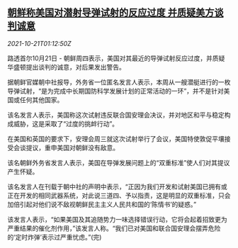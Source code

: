 <!--1634779862000-->
[朝鲜称美国对潜射导弹试射的反应过度 并质疑美方谈判诚意](https://cn.reuters.com/article/kp-submarine-missile-us-talk-1021-idCNKBS2HB035)
------

<div><i>2021-10-21T01:12:50Z</i></div><p>路透首尔10月21日 - 朝鲜周四表示，美国对其最近的导弹试射反应过度，并质疑华盛顿提出谈判的诚意，对后果发出警告。</p><p>据朝鲜官媒朝中社报导，外务省一位匿名发言人表示，本周从一艘潜艇进行的一枚导弹试射，“是为完成中长期国防科学发展计划的正常活动的一环”，并不是针对美国或任何其他国家。</p><p>该名发言人表示，美国称这次试射违反联合国安理会决议，并对地区和平与稳定构成威胁，这是采取了“过度的挑衅行动”。</p><p>在美国和英国的要求下，安理会周三就这次试射举行了会议，美国特使敦促平壤接受会谈提议，重申美国对朝鲜没有敌意。</p><p>该名朝鲜外务省发言人表示，美国在导弹发展问题上的“双重标准”使人们对其提议产生怀疑。</p><p>该名发言人在刊载于朝中社的声明中表示，“正因为我们开发和试射美国已拥有或正在开发的相同武器系统，对此说三道四、予以指责，这是明显的双重标准，只会加倍引起对他们说不敌视朝鲜民主主义人民共和国的‘陈情书’的疑惑。”</p><p>该发言人表示，“如果美国及其追随势力一味选择错误行动，它将会起着招致更为严重结果的催化剂作用，”该发言人称。“我们已对美国和联合国安理会摆弄危险的‘定时炸弹’表示过严重忧虑。”(完)</p>
